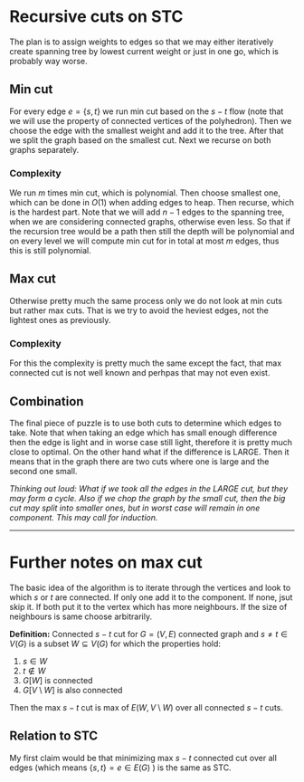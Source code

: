 # Recursive cuts on STC

The plan is to assign weights to edges so that we may either iteratively create spanning tree by lowest current weight or just in one go, which is probably way worse.

## Min cut

For every edge $e = \{s,t\}$ we run min cut based on the $s-t$ flow (note that we will use the property of connected vertices of the polyhedron). Then we choose the edge with the smallest weight and add it to the tree. After that we split the graph based on the smallest cut. Next we recurse on both graphs separately.

### Complexity

We run $m$ times min cut, which is polynomial. Then choose smallest one, which can be done in $O(1)$ when adding edges to heap. Then recurse, which is the hardest part. Note that we will add $n-1$ edges to the spanning tree, when we are considering connected graphs, otherwise even less. So that if the recursion tree would be a path then still the depth will be polynomial and on every level we will compute min cut for in total at most $m$ edges, thus this is still polynomial.

## Max cut

Otherwise pretty much the same process only we do not look at min cuts but rather max cuts. That is we try to avoid the heviest edges, not the lightest ones as previously.

### Complexity

For this the complexity is pretty much the same except the fact, that max connected cut is not well known and perhpas that may not even exist.

## Combination

The final piece of puzzle is to use both cuts to determine which edges to take. Note that when taking an edge which has small enough difference then the edge is light and in worse case still light, therefore it is pretty much close to optimal. On the other hand what if the difference is LARGE. Then it means that in the graph there are two cuts where one is large and the second one small.


*Thinking out loud: What if we took all the edges in the LARGE cut, but they may form a cycle. Also if we chop the graph by the small cut, then the big cut may split into smaller ones, but in worst case will remain in one component. This may call for induction.*

* * *

# Further notes on max cut

The basic idea of the algorithm is to iterate through the vertices and look to which $s$ or $t$ are connected. If only one add it to the component. If none, jsut skip it. If both put it to the vertex which has more neighbours. If the size of neighbours is same choose arbitrarily.

**Definition:** Connected $s-t$ cut for $G = (V,E)$ connected graph and $s \neq t \in V(G)$ is a subset $W \subseteq V(G)$ for which the properties hold:

1. $s \in W$
2. $t \notin W$
3. $G[W]$ is connected
4. $G[V \setminus W]$ is also connected

Then the max $s-t$ cut is max of $E(W, V \setminus W)$ over all connected $s-t$ cuts.

## Relation to STC

My first claim would be that minimizing max $s-t$ connected cut over all edges (which means $\{s,t\} = e \in E(G)$ ) is the same as STC.
